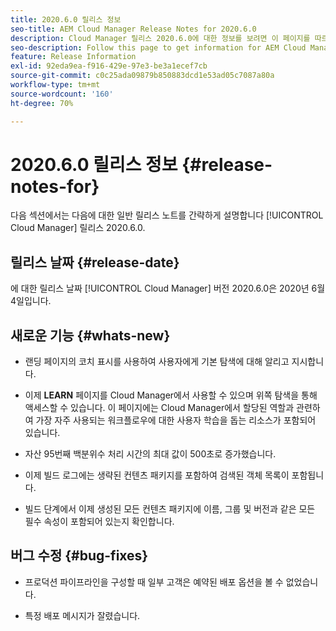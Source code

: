 ```yaml
---
title: 2020.6.0 릴리스 정보
seo-title: AEM Cloud Manager Release Notes for 2020.6.0
description: Cloud Manager 릴리스 2020.6.0에 대한 정보를 보려면 이 페이지를 따르십시오
seo-description: Follow this page to get information for AEM Cloud Manager Release 2020.6.0
feature: Release Information
exl-id: 92eda9ea-f916-429e-97e3-be3a1ecef7cb
source-git-commit: c0c25ada09879b850883dcd1e53ad05c7087a80a
workflow-type: tm+mt
source-wordcount: '160'
ht-degree: 70%

---
```


# 2020.6.0 릴리스 정보 {#release-notes-for}

다음 섹션에서는 다음에 대한 일반 릴리스 노트를 간략하게 설명합니다 [!UICONTROL Cloud Manager] 릴리스 2020.6.0.

## 릴리스 날짜 {#release-date}

에 대한 릴리스 날짜 [!UICONTROL Cloud Manager] 버전 2020.6.0은 2020년 6월 4일입니다.

## 새로운 기능 {#whats-new}

* 랜딩 페이지의 코치 표시를 사용하여 사용자에게 기본 탐색에 대해 알리고 지시합니다.

* 이제 **LEARN** 페이지를 Cloud Manager에서 사용할 수 있으며 위쪽 탐색을 통해 액세스할 수 있습니다. 이 페이지에는 Cloud Manager에서 할당된 역할과 관련하여 가장 자주 사용되는 워크플로우에 대한 사용자 학습을 돕는 리소스가 포함되어 있습니다.

* 자산 95번째 백분위수 처리 시간의 최대 값이 500초로 증가했습니다.

* 이제 빌드 로그에는 생략된 컨텐츠 패키지를 포함하여 검색된 객체 목록이 포함됩니다.

* 빌드 단계에서 이제 생성된 모든 컨텐츠 패키지에 이름, 그룹 및 버전과 같은 모든 필수 속성이 포함되어 있는지 확인합니다.

## 버그 수정 {#bug-fixes}

* 프로덕션 파이프라인을 구성할 때 일부 고객은 예약된 배포 옵션을 볼 수 없었습니다.

* 특정 배포 메시지가 잘렸습니다.
